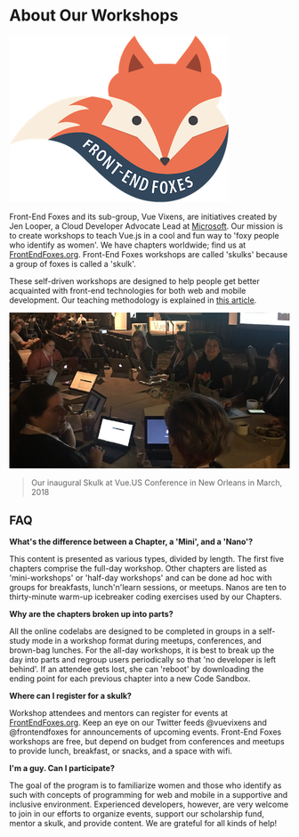# About Our Workshops

![Front-End Foxes](./images/logo.png)

Front-End Foxes and its sub-group, Vue Vixens, are initiatives created by Jen Looper, a Cloud Developer Advocate Lead at [Microsoft](http://www.microsoft.com). Our mission is to create workshops to teach Vue.js in a cool and fun way to 'foxy people who identify as women'. We have chapters worldwide; find us at [FrontEndFoxes.org](https://frontendfoxes.org). Front-End Foxes workshops are called 'skulks' because a group of foxes is called a 'skulk'.

These self-driven workshops are designed to help people get better acquainted with front-end technologies for both web and mobile development. Our teaching methodology is explained in [this article](https://dev.to/frontendfoxes/the-way-of-the-fox-the-vue-vixens-curriculum-290).

![inaugural skulk in New Orleans](./images/inaugural_skulk.jpg)

> Our inaugural Skulk at Vue.US Conference in New Orleans in March, 2018

## FAQ

**What's the difference between a Chapter, a 'Mini', and a 'Nano'?**

This content is presented as various types, divided by length. The first five chapters comprise the full-day workshop. Other chapters are listed as 'mini-workshops' or 'half-day workshops' and can be done ad hoc with groups for breakfasts, lunch'n'learn sessions, or meetups. Nanos are ten to thirty-minute warm-up icebreaker coding exercises used by our Chapters.

**Why are the chapters broken up into parts?**

All the online codelabs are designed to be completed in groups in a self-study mode in a workshop format during meetups, conferences, and brown-bag lunches. For the all-day workshops, it is best to break up the day into parts and regroup users periodically so that 'no developer is left behind'. If an attendee gets lost, she can 'reboot' by downloading the ending point for each previous chapter into a new Code Sandbox.

**Where can I register for a skulk?**

Workshop attendees and mentors can register for events at [FrontEndFoxes.org](https://www.frontendfoxes.org). Keep an eye on our Twitter feeds @vuevixens and @frontendfoxes for announcements of upcoming events. Front-End Foxes workshops are free, but depend on budget from conferences and meetups to provide lunch, breakfast, or snacks, and a space with wifi.

**I'm a guy. Can I participate?**

The goal of the program is to familiarize women and those who identify as such with concepts of programming for web and mobile in a supportive and inclusive environment. Experienced developers, however, are very welcome to join in our efforts to organize events, support our scholarship fund, mentor a skulk, and provide content. We are grateful for all kinds of help!
